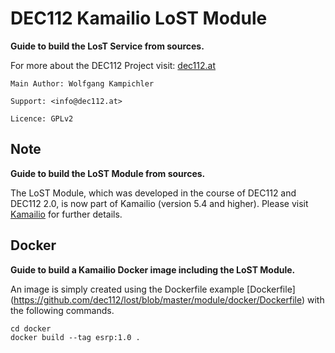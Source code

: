 # DEC112 Kamailio LoST Module

__Guide to build the LosT Service from sources.__

For more about the DEC112 Project visit: [dec112.at](https://dec112.at)

```
Main Author: Wolfgang Kampichler

Support: <info@dec112.at>

Licence: GPLv2
```

## Note

__Guide to build the LoST Module from sources.__

The LoST Module, which was developed in the course of DEC112 and DEC112 2.0, is now part of Kamailio (version 5.4 and higher). Please visit [Kamailio](https://github.com/kamailio/kamailio/tree/5.4/src/modules/lost) for further details.

## Docker

__Guide to build a Kamailio Docker image including the LoST Module.__

An image is simply created using the Dockerfile example [Dockerfile] (https://github.com/dec112/lost/blob/master/module/docker/Dockerfile) with the following commands.

```
cd docker
docker build --tag esrp:1.0 .
```

